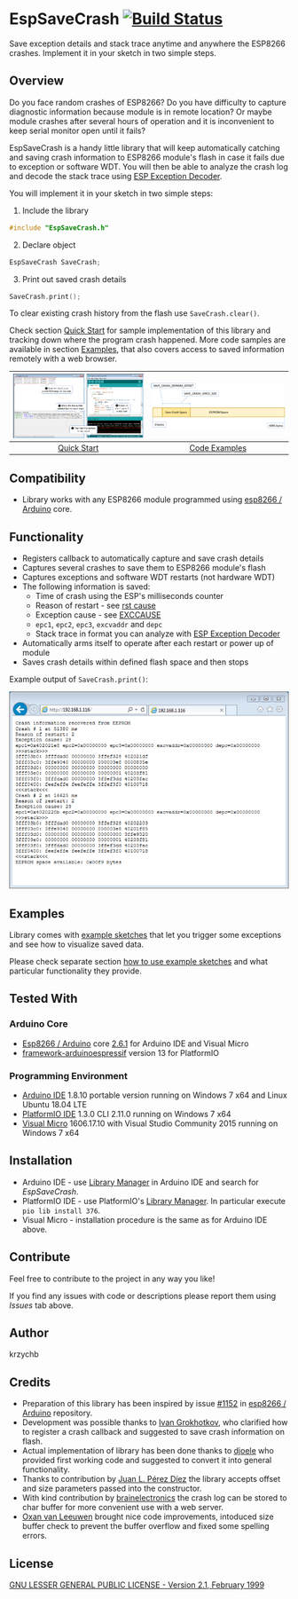 # EspSaveCrash [![Build Status](https://travis-ci.org/krzychb/EspSaveCrash.svg?branch=master)](https://travis-ci.org/krzychb/EspSaveCrash)

Save exception details and stack trace anytime and anywhere the ESP8266 crashes. Implement it in your sketch in two simple steps.


## Overview

Do you face random crashes of ESP8266? Do you have difficulty to capture diagnostic information because module is in remote location? Or maybe module crashes after several hours of operation and it is inconvenient to keep serial monitor open until it fails?

EspSaveCrash is a handy little library that will keep automatically catching and saving crash information to ESP8266 module's flash in case it fails due to exception or software WDT. You will then be able to analyze the crash log and decode the stack trace using [ESP Exception Decoder](https://github.com/me-no-dev/EspExceptionDecoder).

You will implement it in your sketch in two simple steps:

1. Include the library
  ```cpp
  #include "EspSaveCrash.h"
  ```

2. Declare object
  ```cpp
EspSaveCrash SaveCrash;
```

3. Print out saved crash details
  ```cpp
  SaveCrash.print();
  ```

To clear existing crash history from the flash use `SaveCrash.clear()`.

Check section [Quick Start](quick-start.md) for sample implementation of this library and tracking down where the program crash happened. More code samples are available in section [Examples](examples.md), that also covers access to saved information remotely with a web browser.  

| [![alt text](extras/thumb-quick-start.png "Quick Start")](quick-start.md) | [![alt text](extras/thumb-code-examples.png "Code Examples")](examples.md) |
| :---: | :---: |
| [Quick Start](quick-start.md) | [Code Examples](examples.md) |


## Compatibility

* Library works with any ESP8266 module programmed using [esp8266 / Arduino](https://github.com/esp8266/Arduino) core.


## Functionality

* Registers callback to automatically capture and save crash details
* Captures several crashes to save them to ESP8266 module's flash
* Captures exceptions and software WDT restarts (not hardware WDT)
* The following information is saved:
  * Time of crash using the ESP's milliseconds counter
  * Reason of restart - see [rst cause](https://arduino-esp8266.readthedocs.io/en/latest/boards.html#rst-cause)
  * Exception cause - see [EXCCAUSE](https://arduino-esp8266.readthedocs.io/en/latest/exception_causes.html)
  * `epc1`, `epc2`, `epc3`, `excvaddr` and `depc`
  * Stack trace in format you can analyze with [ESP Exception Decoder](https://github.com/me-no-dev/EspExceptionDecoder)
* Automatically arms itself to operate after each restart or power up of module
* Saves crash details within defined flash space and then stops

Example output of `SaveCrash.print()`:

![alt text](extras/crash-info-in-web-browser.png "Sample crash information in a web browser")


## Examples

Library comes with [example sketches](https://github.com/krzychb/EspSaveCrash/tree/master/examples) that let you trigger some exceptions and see how to visualize saved data. 

Please check separate section [how to use example sketches](examples.md) and what particular functionality they provide.


## Tested With

### Arduino Core

* [Esp8266 / Arduino](https://github.com/esp8266/Arduino) core [2.6.1](https://github.com/esp8266/Arduino/releases/tag/2.6.1) for Arduino IDE and Visual Micro
* [framework-arduinoespressif](http://platformio.org/platforms/espressif) version 13 for PlatformIO


### Programming Environment

* [Arduino IDE](https://www.arduino.cc/en/Main/Software) 1.8.10 portable version running on Windows 7 x64 and Linux Ubuntu 18.04 LTE
* [PlatformIO IDE](http://platformio.org/platformio-ide) 1.3.0 CLI 2.11.0 running on Windows 7 x64
* [Visual Micro](http://www.visualmicro.com/) 1606.17.10 with Visual Studio Community 2015 running on Windows 7 x64


## Installation

* Arduino IDE - use [Library Manager](https://www.arduino.cc/en/Guide/Libraries#toc2) in Arduino IDE and search for *EspSaveCrash*.
* PlatformIO IDE - use PlatformIO's [Library Manager](http://docs.platformio.org/en/stable/librarymanager/). In particular execute `pio lib install 376`.
* Visual Micro - installation procedure is the same as for Arduino IDE above.


## Contribute

Feel free to contribute to the project in any way you like! 

If you find any issues with code or descriptions please report them using *Issues* tab above. 


## Author

krzychb


## Credits

* Preparation of this library has been inspired by issue [#1152](https://github.com/esp8266/Arduino/issues/1152) in [esp8266 / Arduino](https://github.com/esp8266/Arduino) repository.
* Development was possible thanks to [Ivan Grokhotkov](https://twitter.com/i_grr), who clarified how to register a crash callback and suggested to save crash information on flash. 
* Actual implementation of library has been done thanks to [djoele](https://github.com/djoele) who provided first working code and suggested to convert it into general functionality.
* Thanks to contribution by [Juan L. Pérez Díez](https://github.com/jlpdiez) the library accepts offset and size parameters passed into the constructor.
* With kind contribution by [brainelectronics](http://www.brainelectronics.de/) the crash log can be stored to char buffer for more convenient use with a web server.
* [Oxan van Leeuwen](https://github.com/oxan) brought nice code improvements, intoduced size buffer check to prevent the buffer overflow and fixed some spelling errors.


## License

[GNU LESSER GENERAL PUBLIC LICENSE - Version 2.1, February 1999](LICENSE)
